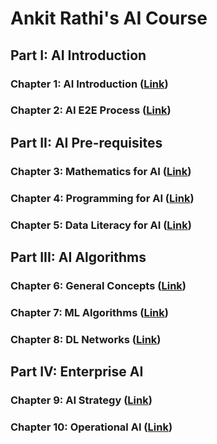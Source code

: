 # Ankit Rathi's AI Course

## Part I: AI Introduction

### Chapter 1: AI Introduction ([Link](https://github.com/ankitrathi169/ankitrathi169.github.io/blob/master/AI_Introduction.md))

### Chapter 2: AI E2E Process ([Link](https://github.com/ankitrathi169/ankitrathi169.github.io/blob/master/AI_E2E_Process.md))

## Part II: AI Pre-requisites 

### Chapter 3: Mathematics for AI ([Link](https://github.com/ankitrathi169/ankitrathi169.github.io/blob/master/Mathematics_for_AI.md))

### Chapter 4: Programming for AI ([Link](https://github.com/ankitrathi169/ankitrathi169.github.io/blob/master/Python_Foundation.md))

### Chapter 5: Data Literacy for AI ([Link](https://github.com/ankitrathi169/ankitrathi169.github.io/blob/master/Data_Literacy_for_AI.md))

## Part III: AI Algorithms 

### Chapter 6: General Concepts ([Link](https://github.com/ankitrathi169/ankitrathi169.github.io/blob/master/General_Concepts.md))

### Chapter 7: ML Algorithms ([Link](https://github.com/ankitrathi169/ankitrathi169.github.io/blob/master/ML_Algorithms.md))

### Chapter 8: DL Networks ([Link](https://github.com/ankitrathi169/ankitrathi169.github.io/blob/master/DL_Networks.md))

## Part IV: Enterprise AI 

### Chapter 9: AI Strategy ([Link](https://github.com/ankitrathi169/ankitrathi169.github.io/blob/master/AI_Strategy.md))

### Chapter 10: Operational AI ([Link](https://github.com/ankitrathi169/ankitrathi169.github.io/blob/master/Operational_AI.md))
